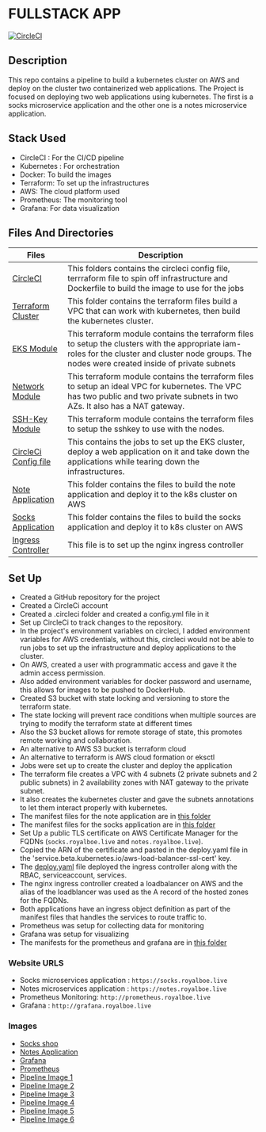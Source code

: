 # FULLSTACK APP

[![CircleCI](https://circleci.com/gh/Royalboe/fullstack-note-app.svg?style=svg)](https://circleci.com/gh/Royalboe/fullstack-note-app)

## Description

This repo contains a pipeline to build a kubernetes cluster on AWS and deploy on the cluster two containerized web applications.
The Project is focused on deploying two web applications using kubernetes.
The first is a socks microservice application and the other one is a notes microservice application.

## Stack Used

* CircleCI : For the CI/CD pipeline
* Kubernetes : For orchestration
* Docker: To build the images
* Terraform: To set up the infrastructures
* AWS: The cloud platform used
* Prometheus: The monitoring tool
* Grafana: For data visualization

## Files And Directories

Files | Description
------|------------
[CircleCI](./.circleci) | This folders contains the circleci config file, terrraform file to spin off infrastructure and Dockerfile to build the image to use for the jobs  
[Terraform Cluster](./.circleci/terraform-cluster) | This folder contains the terraform files build a VPC that can work with kubernetes, then build the kubernetes cluster.
[EKS Module](./.circleci/terraform-cluster/modules/eks-cluster) | This terraform module contains the terraform files to setup the clusters with the appropriate iam-roles for the cluster and cluster node groups. The nodes were created inside of private subnets
[Network Module](./.circleci/terraform-cluster/modules/network) | This terraform module contains the terraform files to setup an ideal VPC for kubernetes. The VPC has two public and two private subnets in two AZs. It also has a NAT gateway.
[SSH-Key Module](./.circleci/terraform-cluster/modules/ssh-key-pair/) | This terraform module contains the terraform files to setup the sshkey to use with the nodes.
[CircleCi Config file](./.circleci/config.yml) | This contains the jobs to set up the EKS cluster, deploy a web application on it and take down the applications while tearing down the infrastructures.
[Note Application](./fullstack-notes-application) | This folder contains the files to build the note application and deploy it to the k8s cluster on AWS
[Socks Application](./socks-microservices/) | This folder contains the files to build the socks application and deploy it to k8s cluster on AWS
[Ingress Controller](./deploy.yaml) | This file is to set up the nginx ingress controller

## Set Up

* Created a GitHub repository for the project
* Created a CircleCi account
* Created a .circleci folder and created a config.yml file in it
* Set up CircleCi to track changes to the repository.
* In the project's environment variables on circleci, I added environment variables for AWS credentials, without this, circleci would not be able to run jobs to set up the infrastructure and deploy applications to the cluster.
* On AWS, created a user with programmatic access and gave it the admin access permission.
* Also added environment variables for docker password and username, this allows for images to be pushed to DockerHub.
* Created S3 bucket with state locking and versioning to store the terraform state.
* The state locking will prevent race conditions when multiple sources are trying to modify the terraform state at different times
* Also the S3 bucket allows for remote storage of state, this promotes remote working and collaboration.
* An alternative to AWS S3 bucket is terraform cloud
* An alternative to terraform is AWS cloud formation or eksctl
* Jobs were set up to create the cluster and deploy the application
* The terraform file creates a VPC with 4 subnets (2 private subnets and 2 public subnets) in 2 availability zones with NAT gateway to the private subnet.
* It also creates the kubernetes cluster and gave the subnets annotations to let them interact properly with kubernetes.
* The manifest files for the note application are in [this folder](./fullstack-notes-application/k8s)
* The manifest files for the socks application are in [this folder](./socks-microservices/deploy/kubernetes/manifests)
* Set Up a public TLS certificate on AWS Certificate Manager for the FQDNs (`socks.royalboe.live` and `notes.royalboe.live`).
* Copied the ARN of the certificate and pasted in the deploy.yaml file in the 'service.beta.kubernetes.io/aws-load-balancer-ssl-cert' key.
* The [deploy.yaml](./deploy.yaml) file deployed the ingress controller along with the RBAC, serviceaccount, services.
* The nginx ingress controller created a loadbalancer on AWS and the alias of the loadblancer was used as the A record of the hosted zones for the FQDNs.
* Both applications have an ingress object definition as part of the manifest files that handles the services to route traffic to.
* Prometheus was setup for collecting data for monitoring
* Grafana was setup for visualizing
* The manifests for the prometheus and grafana are in [this folder](./socks-microservices/deploy/kubernetes/manifests-monitoring/)

### Website URLS

* Socks microservices application : `https://socks.royalboe.live`
* Notes microservices application : `https://notes.royalboe.live`
* Prometheus Monitoring: `http://prometheus.royalboe.live`
* Grafana : `http://grafana.royalboe.live`

### Images

* [Socks shop](./socks_shop.png)
* [Notes Application](./notes_app.png)
* [Grafana](./grafana.png)
* [Prometheus](./prometheus.png)
* [Pipeline Image 1](./pipeline_image_1.png)
* [Pipeline Image 2](./pipeline_image_2.png)
* [Pipeline Image 3](./pipeline_image_3.png)
* [Pipeline Image 4](./pipeline_image_4.png)
* [Pipeline Image 5](./pipeline_image_5.png)
* [Pipeline Image 6](./pipeline_image_6.png)
